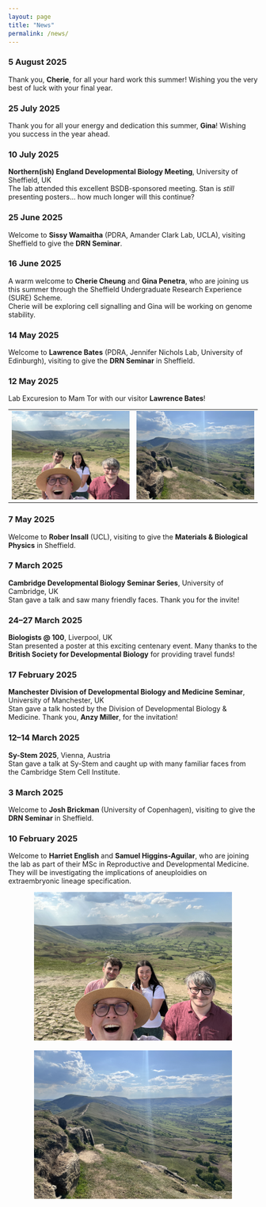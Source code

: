 ```yaml
---
layout: page
title: "News"
permalink: /news/
---
```


### 5 August 2025  
Thank you, **Cherie**, for all your hard work this summer! Wishing you the very best of luck with your final year.

### 25 July 2025  
Thank you for all your energy and dedication this summer, **Gina**! Wishing you success in the year ahead.

### 10 July 2025  
**Northern(ish) England Developmental Biology Meeting**, University of Sheffield, UK  
The lab attended this excellent BSDB-sponsored meeting. Stan is *still* presenting posters... how much longer will this continue?

### 25 June 2025  
Welcome to **Sissy Wamaitha** (PDRA, Amander Clark Lab, UCLA), visiting Sheffield to give the **DRN Seminar**.

### 16 June 2025  
A warm welcome to **Cherie Cheung** and **Gina Penetra**, who are joining us this summer through the Sheffield Undergraduate Research Experience (SURE) Scheme.  
Cherie will be exploring cell signalling and Gina will be working on genome stability.

### 14 May 2025  
Welcome to **Lawrence Bates** (PDRA, Jennifer Nichols Lab, University of Edinburgh), visiting to give the **DRN Seminar** in Sheffield.

### 12 May 2025
Lab Excuresion to Mam Tor with our visitor **Lawrence Bates**!

<table>
<tr>
  <td><img src="/assets/images/news/20250512-mam_tor-1.jpg" width="400" alt="Lab selfie"></td>
  <td><img src="/assets/images/news/20250512-mam_tor-2.jpg" width="400" alt="View"></td>
</tr>
</table>

### 7 May 2025
Welcome to **Rober Insall** (UCL), visiting to give the **Materials & Biological Physics** in Sheffield.

### 7 March 2025  
**Cambridge Developmental Biology Seminar Series**, University of Cambridge, UK  
Stan gave a talk and saw many friendly faces. Thank you for the invite!

### 24–27 March 2025  
**Biologists @ 100**, Liverpool, UK  
Stan presented a poster at this exciting centenary event. Many thanks to the **British Society for Developmental Biology** for providing travel funds!

### 17 February 2025  
**Manchester Division of Developmental Biology and Medicine Seminar**, University of Manchester, UK  
Stan gave a talk hosted by the Division of Developmental Biology & Medicine. Thank you, **Anzy Miller**, for the invitation!

### 12–14 March 2025  
**Sy-Stem 2025**, Vienna, Austria  
Stan gave a talk at Sy-Stem and caught up with many familiar faces from the Cambridge Stem Cell Institute.

### 3 March 2025  
Welcome to **Josh Brickman** (University of Copenhagen), visiting to give the **DRN Seminar** in Sheffield.

### 10 February 2025  
Welcome to **Harriet English** and **Samuel Higgins-Aguilar**, who are joining the lab as part of their MSc in Reproductive and Developmental Medicine.  
They will be investigating the implications of aneuploidies on extraembryonic lineage specification.
<div style="display: flex; gap: 20px; justify-content: center; flex-wrap: wrap;">
  <img src="/assets/images/news/20250512-mam_tor-1.jpg" alt="Harriet, Sam, Lawrence, and Stan on Mam Tor" width="400">
  <img src="/assets/images/news/20250512-mam_tor-2.jpg" alt="View towards Mam Tor" width="400">
</div>